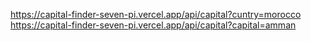 https://capital-finder-seven-pi.vercel.app/api/capital?cuntry=morocco
https://capital-finder-seven-pi.vercel.app/api/capital?capital=amman
